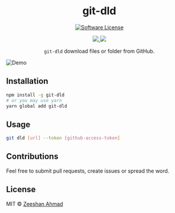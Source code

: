 <h1 align="center">git-dld</h1>
<p align="center">
  <a href="https://github.com/ziishaned/git-dld">
    <img src="https://img.shields.io/badge/license-MIT-brightgreen.svg" alt="Software License">
  </a>
</p>
<p align="center">
  <a href="https://twitter.com/ziishaned">
    <img src="https://img.shields.io/twitter/follow/ziishaned.svg?style=social" />
  </a>
  <a href="https://github.com/ziishaned">
    <img src="https://img.shields.io/github/followers/ziishaned.svg?label=Follow%20%40ziishaned&style=social" />
  </a>
</p>

<p align="center"><code>git-dld</code> download files or folder from GitHub.</p>

![Demo](https://i.imgur.com/dARBpUw.gif)

## Installation

```bash
npm install -g git-dld
# or you may use yarn
yarn global add git-dld
```

## Usage

```bash
git dld [url] --token [github-access-token]
```

## Contributions

Feel free to submit pull requests, create issues or spread the word.

## License

MIT &copy; [Zeeshan Ahmad](https://twitter.com/ziishaned)

